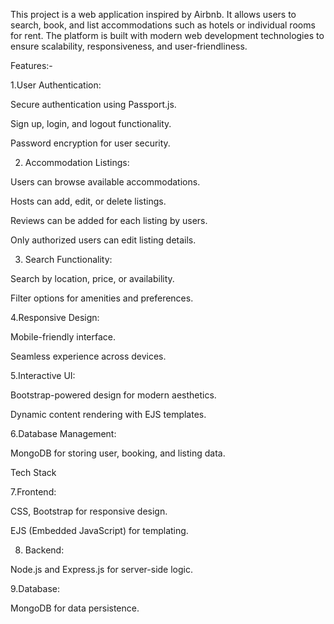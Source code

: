 This project is a web application inspired by Airbnb. It allows users to search, book, and list accommodations such as hotels or individual rooms for rent. The platform is built with modern web development technologies to ensure scalability, responsiveness, and user-friendliness.

Features:- 

1.User Authentication:

  Secure authentication using Passport.js.

  Sign up, login, and logout functionality.

  Password encryption for user security.

2. Accommodation Listings:

  Users can browse available accommodations.

  Hosts can add, edit, or delete listings.

  Reviews can be added for each listing by users.

  Only authorized users can edit listing details.

3. Search Functionality:

  Search by location, price, or availability.

  Filter options for amenities and preferences.

4.Responsive Design:

  Mobile-friendly interface.

  Seamless experience across devices.

5.Interactive UI:

  Bootstrap-powered design for modern aesthetics.

  Dynamic content rendering with EJS templates.

6.Database Management:

  MongoDB for storing user, booking, and listing data.

  Tech Stack

7.Frontend:

  CSS, Bootstrap for responsive design.

  EJS (Embedded JavaScript) for templating.

8. Backend:

  Node.js and Express.js for server-side logic.

9.Database:

 MongoDB for data persistence.
